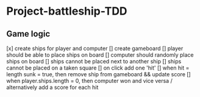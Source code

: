 # Project-battleship-TDD

## Game logic

[x] create ships for player and computer
[] create gameboard
[] player should be able to place ships on board
[] computer should randomly place ships on board
[] ships cannot be placed next to another ship
[] ships cannot be placed on a taken square
[] on click add one 'hit'
[] when hit = length sunk = true, then remove ship from gameboard && update score
[] when player.ships.length = 0, then computer won and vice versa / alternatively add a score for each hit